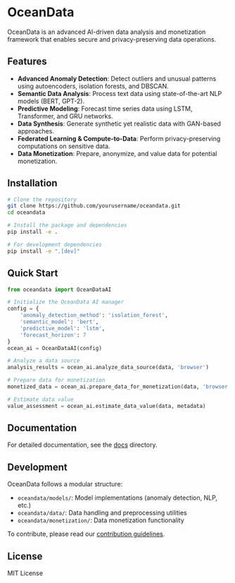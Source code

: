 # OceanData

OceanData is an advanced AI-driven data analysis and monetization framework that enables secure and privacy-preserving data operations.

## Features

- **Advanced Anomaly Detection**: Detect outliers and unusual patterns using autoencoders, isolation forests, and DBSCAN.
- **Semantic Data Analysis**: Process text data using state-of-the-art NLP models (BERT, GPT-2).
- **Predictive Modeling**: Forecast time series data using LSTM, Transformer, and GRU networks.
- **Data Synthesis**: Generate synthetic yet realistic data with GAN-based approaches.
- **Federated Learning & Compute-to-Data**: Perform privacy-preserving computations on sensitive data.
- **Data Monetization**: Prepare, anonymize, and value data for potential monetization.

## Installation

```bash
# Clone the repository
git clone https://github.com/yourusername/oceandata.git
cd oceandata

# Install the package and dependencies
pip install -e .

# For development dependencies
pip install -e ".[dev]"
```

## Quick Start

```python
from oceandata import OceanDataAI

# Initialize the OceanData AI manager
config = {
    'anomaly_detection_method': 'isolation_forest',
    'semantic_model': 'bert',
    'predictive_model': 'lstm',
    'forecast_horizon': 7
}
ocean_ai = OceanDataAI(config)

# Analyze a data source
analysis_results = ocean_ai.analyze_data_source(data, 'browser')

# Prepare data for monetization
monetized_data = ocean_ai.prepare_data_for_monetization(data, 'browser', 'medium')

# Estimate data value
value_assessment = ocean_ai.estimate_data_value(data, metadata)
```

## Documentation

For detailed documentation, see the [docs](docs/) directory.

## Development

OceanData follows a modular structure:
- `oceandata/models/`: Model implementations (anomaly detection, NLP, etc.)
- `oceandata/data/`: Data handling and preprocessing utilities
- `oceandata/monetization/`: Data monetization functionality

To contribute, please read our [contribution guidelines](CONTRIBUTING.md).

## License

MIT License
